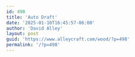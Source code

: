 ```yaml
---
id: 498
title: 'Auto Draft'
date: '2025-01-10T16:45:57-06:00'
author: 'David Alley'
layout: post
guid: 'https://www.alleycraft.com/wood/?p=498'
permalink: '/?p=498'
---
```


